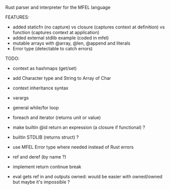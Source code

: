 Rust parser and interpreter for the MFEL language

FEATURES:
- added staticfn (no capture) vs closure (captures context at definition) vs function (captures context at application)
- added external stdlib example (coded in mfel)
- mutable arrays with @array, @len, @append and literals
- Error type (detectable to catch errors)

TODO:
- context as hashmaps (get/set)
- add Character type and String to Array of Char
- context inheritance syntax
- varargs
- general while/for loop
- foreach and iterator (returns unit or value)
- make builtin @id return an expression (a closure if functional) ?
- builtin STDLIB (returns struct) ?
- use MFEL Error type where needed instead of Rust errors

- ref and deref (by name ?)
- implement return continue break

- eval gets ref in and outputs owned: would be easier with owned/owned but maybe it's impossible ?
